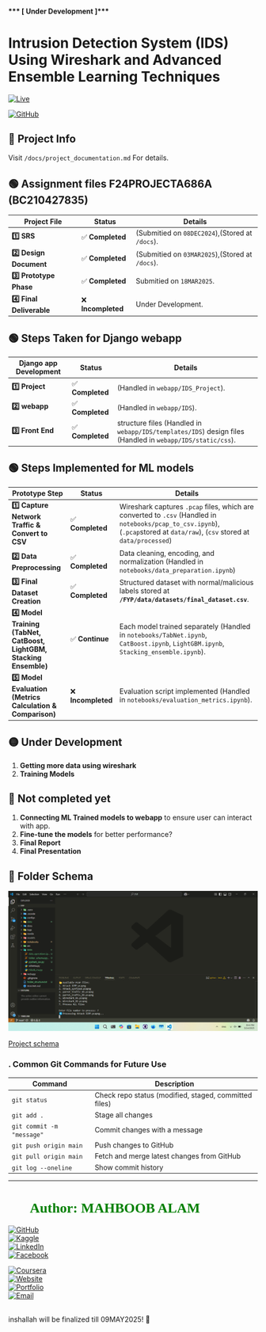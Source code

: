 #### ***  [ Under Development ]***
# **Intrusion Detection System (IDS) Using Wireshark and Advanced Ensemble Learning Techniques**


[![Live](https://img.shields.io/badge/WebApp-Try%20Here-092E20?style=for-the-badge&logo=django)](https://ids.infinitydecoder.com) 


[![GitHub](https://img.shields.io/badge/GitHub-visit_repository-indigo?style=for-the-badge&logo=github)](https://github.com/infinity-decoder/FYP) 

## **📁 Project Info** <br>
Visit `/docs/project_documentation.md` For details.

## **🟢 Assignment files F24PROJECTA686A (BC210427835)**

| **Project File** | **Status** | **Details** |
|-----------------|------------|------------|
| **1️⃣ SRS** | ✅ **Completed** | (Submitied on  `08DEC2024`),(Stored at `/docs`). |
| **2️⃣ Design Document** | ✅ **Completed** | (Submitied on  `03MAR2025`),(Stored at `/docs`). |
| **3️⃣ Prototype Phase** | ✅ **Completed** | Submitied on  `18MAR2025`. |
| **4️⃣ Final Deliverable** | ❌ **Incompleted** | Under Development. |



## **🟢 Steps Taken for Django webapp**

| **Django app Development** | **Status** | **Details** |
|-----------------|------------|------------|
| **1️⃣ Project** | ✅ **Completed** | (Handled in `webapp/IDS_Project`). |
| **2️⃣ webapp** | ✅ **Completed** | (Handled in `webapp/IDS`). |
| **3️⃣ Front End** | ✅ **Completed** | structure files (Handled in `webapp/IDS/templates/IDS`) design files (Handled in `webapp/IDS/static/css`). |


## **🟢 Steps Implemented for ML models**
| **Prototype Step** | **Status** | **Details** |
|-----------------|------------|------------|
| **1️⃣ Capture Network Traffic & Convert to CSV** | ✅ **Completed** | Wireshark captures `.pcap` files, which are converted to `.csv` (Handled in `notebooks/pcap_to_csv.ipynb`), (`.pcap`stored at `data/raw`), (`csv` stored at `data/processed`)  |
| **2️⃣ Data Preprocessing** | ✅ **Completed** | Data cleaning, encoding, and normalization (Handled in `notebooks/data_preparation.ipynb`) |
| **3️⃣ Final Dataset Creation** | ✅ **Completed** | Structured dataset with normal/malicious labels stored at **`/FYP/data/datasets/final_dataset.csv`**. |
| **4️⃣ Model Training (TabNet, CatBoost, LightGBM, Stacking Ensemble)** | ✅ **Continue** | Each model trained separately (Handled in `notebooks/TabNet.ipynb`, `CatBoost.ipynb`, `LightGBM.ipynb`, `Stacking_ensemble.ipynb`). |
| **5️⃣ Model Evaluation (Metrics Calculation & Comparison)** | ❌ **Incompleted**  | Evaluation script implemented (Handled in `notebooks/evaluation_metrics.ipynb`). |



## **🟡 Under Development**
1. **Getting more data using wireshark**
2. **Training Models**  

## **🔴 Not completed yet**
1. **Connecting ML Trained models to webapp** to ensure user can interact with app. 
2. **Fine-tune the models** for better performance?
3. **Final Report**
4. **Final Presentation**

## **📁 Folder Schema**

![screenshot](image.png)


[Project schema](folder_structure.txt)
### **. Common Git Commands for Future Use**
| Command | Description |
|---------|------------|
| `git status` | Check repo status (modified, staged, committed files) |
| `git add .` | Stage all changes |
| `git commit -m "message"` | Commit changes with a message |
| `git push origin main` | Push changes to GitHub |
| `git pull origin main` | Fetch and merge latest changes from GitHub |
| `git log --oneline` | Show commit history |

---


<h1 style="font-family: 'poppins'; font-weight: bold; color: Green;">👨‍💻Author: MAHBOOB ALAM</h1>

[![GitHub](https://img.shields.io/badge/GitHub-Profile-red?style=for-the-badge&logo=github)](https://github.com/infinity-decoder)  
[![Kaggle](https://img.shields.io/badge/Kaggle-Profile-orange?style=for-the-badge&logo=kaggle)](https://www.kaggle.com/infinitydecoder)  
[![LinkedIn](https://img.shields.io/badge/LinkedIn-Profile-yellow?style=for-the-badge&logo=linkedin)](https://pk.linkedin.com/in/infinitydecoder)  
[![Facebook](https://img.shields.io/badge/Facebook-Profile-green?style=for-the-badge&logo=facebook)](https://www.facebook.com/infinitydecoder.me)  

[![Coursera](https://img.shields.io/badge/Coursera-Profile-blue?style=for-the-badge&logo=coursera)](https://www.coursera.org/learner/infinitydecoder)  
[![Website](https://img.shields.io/badge/Website-Visit-indigo?style=for-the-badge&logo=wordpress)](https://profile.infinitydecoder.com/)  
[![Portfolio](https://img.shields.io/badge/Portfolio-Visit-violet?style=for-the-badge&logo=About.me)](https://profile.infinitydecoder.com/)  
[![Email](https://img.shields.io/badge/Email-Contact%20Me-black?style=for-the-badge&logo=gmail)](mailto:bc210427835mal@vu.edu.pk)  


<br>inshallah will be finalized till 09MAY2025! 🚀